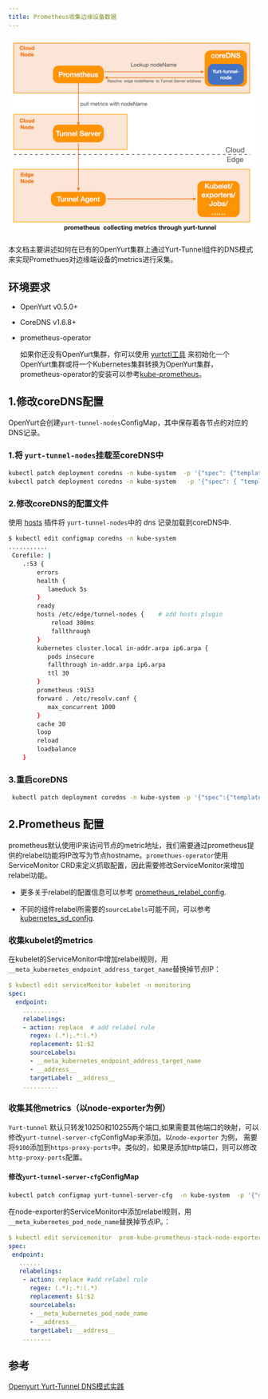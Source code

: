 ```yaml
---
title: Prometheus收集边缘设备数据
---
```


![system-architecture](../../../../../../static/img/docs/core-concepts/prometheus.png)

本文档主要讲述如何在已有的OpenYurt集群上通过Yurt-Tunnel组件的DNS模式来实现Promethues对边缘端设备的metrics进行采集。

## 环境要求

- OpenYurt v0.5.0+

- CoreDNS v1.6.8+

- prometheus-operator

  如果你还没有OpenYurt集群，你可以使用 [yurtctl工具](https://github.com/openyurtio/openyurt/blob/master/docs/tutorial/yurtctl.md) 来初始化一个OpenYurt集群或将一个Kubernetes集群转换为OpenYurt集群，prometheus-operator的安装可以参考[kube-prometheus](https://github.com/prometheus-operator/kube-prometheus#quickstart)。

## 1.修改coreDNS配置

OpenYurt会创建`yurt-tunnel-nodes`ConfigMap，其中保存着各节点的对应的DNS记录。

### 1.将 `yurt-tunnel-nodes`挂载至coreDNS中

```bash
kubectl patch deployment coredns -n kube-system  -p '{"spec": {"template": {"spec": {"volumes": [{"configMap":{"name":"yurt-tunnel-nodes"},"name": "edge"}]}}}}'
kubectl patch deployment coredns -n kube-system   -p '{"spec": { "template": { "spec": { "containers": [{"name":"coredns","volumeMounts": [{"mountPath": "/etc/edge", "name": "edge", "readOnly": true }]}]}}}}'
```

### 2.修改coreDNS的配置文件

使用 [hosts](https://coredns.io/plugins/hosts/) 插件将 `yurt-tunnel-nodes`中的 dns 记录加载到coreDNS中.

```bash
$ kubectl edit configmap coredns -n kube-system
...........
 Corefile: |
    .:53 {
        errors
        health {
           lameduck 5s
        }
        ready
        hosts /etc/edge/tunnel-nodes {    # add hosts plugin
            reload 300ms
            fallthrough
        }
        kubernetes cluster.local in-addr.arpa ip6.arpa {
           pods insecure
           fallthrough in-addr.arpa ip6.arpa
           ttl 30
        }
        prometheus :9153
        forward . /etc/resolv.conf {
           max_concurrent 1000
        }
        cache 30
        loop
        reload
        loadbalance
    }
```

### 3.重启coreDNS

```bash
 kubectl patch deployment coredns -n kube-system -p '{"spec":{"template":{"spec":{"containers":[{"name":"coredns","env":[{"name":"RESTART","value":"'$(date +%s)'"}]}]}}}}'
```

## 2.Prometheus 配置

prometheus默认使用IP来访问节点的metric地址，我们需要通过prometheus提供的relabel功能将IP改写为节点hostname。`promethues-operator`使用ServiceMonitor CRD来定义抓取配置，因此需要修改ServiceMonitor来增加relabel功能。

- 更多关于relabel的配置信息可以参考 [prometheus_relabel_config](https://prometheus.io/docs/prometheus/latest/configuration/configuration/#relabel_config).

- 不同的组件relabel所需要的`sourceLabels`可能不同，可以参考[kubernetes_sd_config](https://prometheus.io/docs/prometheus/latest/configuration/configuration/#kubernetes_sd_config).

### 收集kubelet的metrics

在kubelet的ServiceMonitor中增加relabel规则，用`__meta_kubernetes_endpoint_address_target_name`替换掉节点IP：

```yaml
$ kubectl edit serviceMonitor kubelet -n monitoring
spec:
  endpoint:
    ..........
    relabelings:
    - action: replace  # add relabel rule
      regex: (.*);.*:(.*)
      replacement: $1:$2
      sourceLabels:
      - __meta_kubernetes_endpoint_address_target_name
      - __address__
      targetLabel: __address__
    ..........
```

### 收集其他metrics（以node-exporter为例）

 `Yurt-tunnel` 默认只转发10250和10255两个端口,如果需要其他端口的映射，可以修改`yurt-tunnel-server-cfg`ConfigMap来添加。以`node-exporter` 为例， 需要将`9100`添加到`https-proxy-ports`中。类似的，如果是添加http端口，则可以修改`http-proxy-ports`配置。

#### 修改`yurt-tunnel-server-cfg`ConfigMap

```bash
kubectl patch configmap yurt-tunnel-server-cfg  -n kube-system  -p '{"data": {"https-proxy-ports":"9100"}}'
```

在node-exporter的ServiceMonitor中添加relabel规则，用`__meta_kubernetes_pod_node_name`替换掉节点IP。：

```yaml
$ kubectl edit servicemonitor  prom-kube-prometheus-stack-node-exporter
spec:
 endpoint:
   ......
   relabelings:
    - action: replace #add relabel rule
      regex: (.*);.*:(.*)
      replacement: $1:$2
      sourceLabels:
      - __meta_kubernetes_pod_node_name
      - __address__
      targetLabel: __address__
    ........
```

## 参考

[Openyurt Yurt-Tunnel DNS模式实践](https://juejin.cn/post/7006898548415414279)
